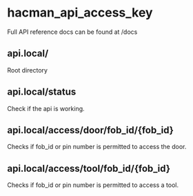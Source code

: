 # hacman_api_access_key

Full API reference docs can be found at /docs

## api.local/
Root directory

## api.local/status
Check if the api is working.

## api.local/access/door/fob_id/{fob_id}
Checks if fob_id or pin number is permitted to access the door.

## api.local/access/tool/fob_id/{fob_id}
Checks if fob_id or pin number is permitted to access a tool.